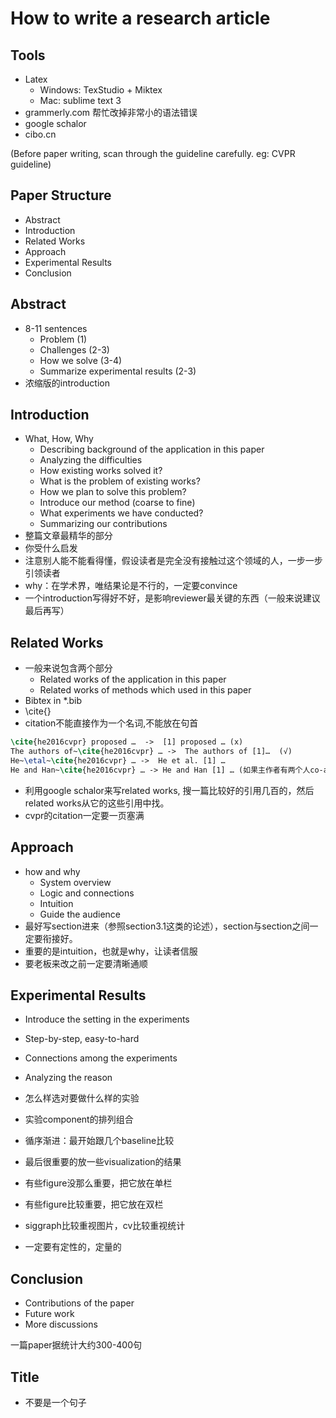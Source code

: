 # How to write a research article
## Tools
- Latex
  - Windows: TexStudio + Miktex
  - Mac: sublime text 3
- grammerly.com
  帮忙改掉非常小的语法错误
- google schalor
- cibo.cn

(Before paper writing, scan through the guideline carefully. eg: CVPR guideline)

## Paper Structure
- Abstract
- Introduction
- Related Works
- Approach
- Experimental Results
- Conclusion

## Abstract
- 8-11 sentences
  - Problem (1)
  - Challenges (2-3)
  - How we solve (3-4)
  - Summarize experimental results (2-3)
- 浓缩版的introduction

## Introduction
- What, How, Why
  - Describing background of the application in this paper
  - Analyzing the difficulties
  - How existing works solved it?
  - What is the problem of existing works?
  - How we plan to solve this problem?
  - Introduce our method (coarse to fine)
  - What experiments we have conducted?
  - Summarizing our contributions
- 整篇文章最精华的部分
- 你受什么启发
- 注意别人能不能看得懂，假设读者是完全没有接触过这个领域的人，一步一步引领读者
- why：在学术界，唯结果论是不行的，一定要convince
- 一个introduction写得好不好，是影响reviewer最关键的东西（一般来说建议最后再写）

## Related Works
- 一般来说包含两个部分
  - Related works of the application in this paper
  - Related works of methods which used in this paper
- Bibtex in *.bib
- \cite{}
- citation不能直接作为一个名词,不能放在句首
```Latex
\cite{he2016cvpr} proposed …  ->  [1] proposed … (x)
The authors of~\cite{he2016cvpr} … ->  The authors of [1]…  (√)
He~\etal~\cite{he2016cvpr} … ->  He et al. [1] …
He and Han~\cite{he2016cvpr} … -> He and Han [1] … (如果主作者有两个人co-auther)
```
- 利用google schalor来写related works, 搜一篇比较好的引用几百的，然后related works从它的这些引用中找。
- cvpr的citation一定要一页塞满

## Approach
- how and why
  - System overview
  - Logic and connections 
  - Intuition
  - Guide the audience
- 最好写section进来（参照section3.1这类的论述），section与section之间一定要衔接好。
- 重要的是intuition，也就是why，让读者信服
- 要老板来改之前一定要清晰通顺

## Experimental Results
- Introduce the setting in the experiments
- Step-by-step, easy-to-hard
- Connections among the experiments
- Analyzing the reason

- 怎么样选对要做什么样的实验
- 实验component的排列组合
- 循序渐进：最开始跟几个baseline比较
- 最后很重要的放一些visualization的结果
- 有些figure没那么重要，把它放在单栏
- 有些figure比较重要，把它放在双栏
- siggraph比较重视图片，cv比较重视统计
- 一定要有定性的，定量的

## Conclusion
- Contributions of the paper
- Future work
- More discussions

一篇paper据统计大约300-400句

## Title
- 不要是一个句子


